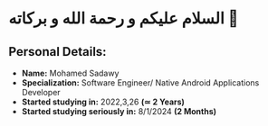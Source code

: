 # السلام عليكم و رحمة الله و بركاته 💚
## Personal Details:
- **Name:** Mohamed Sadawy
- **Specialization:** Software Engineer/ Native Android Applications Developer
- **Started studying in:** 2022,3,26 **(≃ 2 Years)**
- **Started studying seriously in:** 8/1/2024 **(2 Months)**
